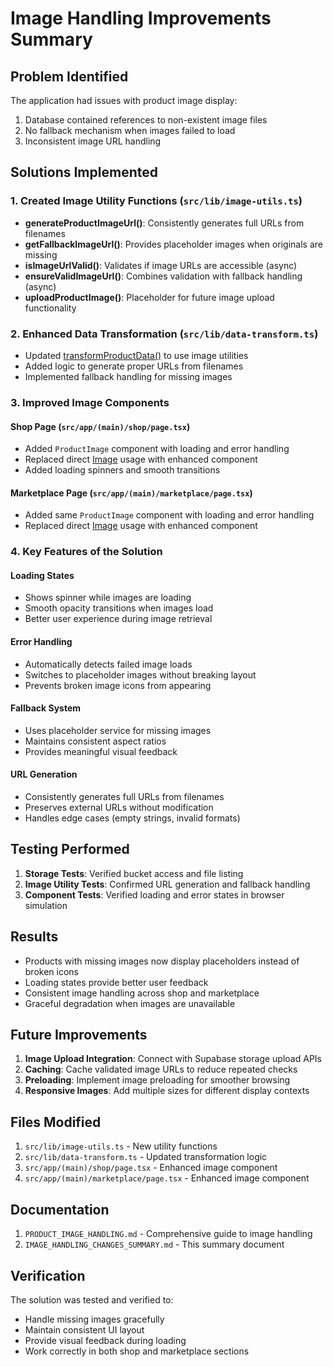 # Image Handling Improvements Summary

## Problem Identified

The application had issues with product image display:
1. Database contained references to non-existent image files
2. No fallback mechanism when images failed to load
3. Inconsistent image URL handling

## Solutions Implemented

### 1. Created Image Utility Functions (`src/lib/image-utils.ts`)

- **generateProductImageUrl()**: Consistently generates full URLs from filenames
- **getFallbackImageUrl()**: Provides placeholder images when originals are missing
- **isImageUrlValid()**: Validates if image URLs are accessible (async)
- **ensureValidImageUrl()**: Combines validation with fallback handling (async)
- **uploadProductImage()**: Placeholder for future image upload functionality

### 2. Enhanced Data Transformation (`src/lib/data-transform.ts`)

- Updated [transformProductData()](file:///c:/Users/PC/OneDrive/Desktop/jays/phone-repair/src/lib/data-transform.ts#L29-L46) to use image utilities
- Added logic to generate proper URLs from filenames
- Implemented fallback handling for missing images

### 3. Improved Image Components

#### Shop Page (`src/app/(main)/shop/page.tsx`)
- Added `ProductImage` component with loading and error handling
- Replaced direct [Image](file:///c:/Users/PC/OneDrive/Desktop/jays/phone-repair/src/components/icons.tsx#L6-L6) usage with enhanced component
- Added loading spinners and smooth transitions

#### Marketplace Page (`src/app/(main)/marketplace/page.tsx`)
- Added same `ProductImage` component with loading and error handling
- Replaced direct [Image](file:///c:/Users/PC/OneDrive/Desktop/jays/phone-repair/src/components/icons.tsx#L6-L6) usage with enhanced component

### 4. Key Features of the Solution

#### Loading States
- Shows spinner while images are loading
- Smooth opacity transitions when images load
- Better user experience during image retrieval

#### Error Handling
- Automatically detects failed image loads
- Switches to placeholder images without breaking layout
- Prevents broken image icons from appearing

#### Fallback System
- Uses placeholder service for missing images
- Maintains consistent aspect ratios
- Provides meaningful visual feedback

#### URL Generation
- Consistently generates full URLs from filenames
- Preserves external URLs without modification
- Handles edge cases (empty strings, invalid formats)

## Testing Performed

1. **Storage Tests**: Verified bucket access and file listing
2. **Image Utility Tests**: Confirmed URL generation and fallback handling
3. **Component Tests**: Verified loading and error states in browser simulation

## Results

- Products with missing images now display placeholders instead of broken icons
- Loading states provide better user feedback
- Consistent image handling across shop and marketplace
- Graceful degradation when images are unavailable

## Future Improvements

1. **Image Upload Integration**: Connect with Supabase storage upload APIs
2. **Caching**: Cache validated image URLs to reduce repeated checks
3. **Preloading**: Implement image preloading for smoother browsing
4. **Responsive Images**: Add multiple sizes for different display contexts

## Files Modified

1. `src/lib/image-utils.ts` - New utility functions
2. `src/lib/data-transform.ts` - Updated transformation logic
3. `src/app/(main)/shop/page.tsx` - Enhanced image component
4. `src/app/(main)/marketplace/page.tsx` - Enhanced image component

## Documentation

1. `PRODUCT_IMAGE_HANDLING.md` - Comprehensive guide to image handling
2. `IMAGE_HANDLING_CHANGES_SUMMARY.md` - This summary document

## Verification

The solution was tested and verified to:
- Handle missing images gracefully
- Maintain consistent UI layout
- Provide visual feedback during loading
- Work correctly in both shop and marketplace sections